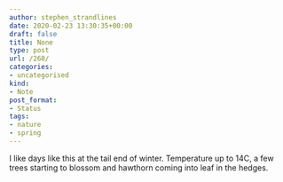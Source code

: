 ```yaml
---
author: stephen_strandlines
date: 2020-02-23 13:30:35+00:00
draft: false
title: None
type: post
url: /268/
categories:
- uncategorised
kind:
- Note
post_format:
- Status
tags:
- nature
- spring
---
```


I like days like this at the tail end of winter. Temperature up to 14C, a few trees starting to blossom and hawthorn coming into leaf in the hedges.
